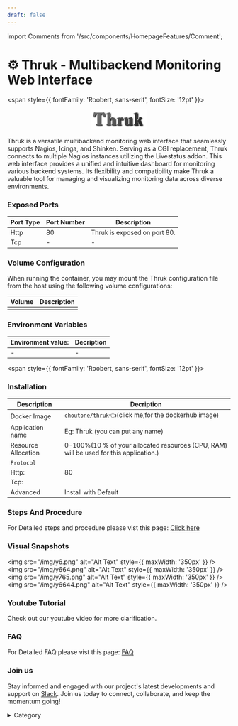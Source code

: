 ```yaml
---
draft: false
---
```

import Comments from '/src/components/HomepageFeatures/Comment';






# ⚙️ Thruk - Multibackend Monitoring Web Interface
<span style={{ fontFamily: 'Roobert, sans-serif', fontSize: '12pt' }}>

<p align="center">
  <img src="/img/tt.png" alt="Alt Text" width="25%"/>
</p> 

Thruk is a versatile multibackend monitoring web interface that seamlessly supports Nagios, Icinga, and Shinken. Serving as a CGI replacement, Thruk connects to multiple Nagios instances utilizing the Livestatus addon. This web interface provides a unified and intuitive dashboard for monitoring various backend systems. Its flexibility and compatibility make Thruk a valuable tool for managing and visualizing monitoring data across diverse environments.





### Exposed Ports

| Port Type | Port Number | Description                                     |
| --------- | ----------- | ----------------------------------------------- |
| Http      | 80       | Thruk is exposed on port 80.                   |
| Tcp       | -           | -             |

### Volume Configuration

When running the container, you may mount the Thruk configuration file from the host using the following volume configurations:

| Volume                                      | Description                                     |
| ------------------------------------------- | ----------------------------------------------- |
|  |  |


### Environment Variables


|   **Environment value:**          | Decription                                                                                                               | 
| --------------------- | ------                                                                                                                   | 
|-       |  -                              |

</span>


<span style={{ fontFamily: 'Roobert, sans-serif', fontSize: '12pt' }}>

### Installation

|  Description          | Decription                                                                                                               | 
| --------------------- | ------                                                                                                                   | 
| Docker Image          |   [`choutone/thruk`](https://hub.docker.com/r/choutone/thruk)👈(click me,for the dockerhub image)                       |
| Application name      |  Eg: Thruk (you can put any name)                                                                                        | 
| Resource Allocation   |  0-100%(10 % of your allocated resources (CPU, RAM) will be used for this application.)                                  | 
| `Protocol`            |                                                                                                                          | 
|  Http:                | 80                                                                                                                  |
|  Tcp:                 |                                                                                                                          | 
|    Advanced           |    Install with Default                                                                                                  |



### Steps And Procedure

For Detailed steps and procedure please vist this page: [Click here](https://techscaleinfinite.github.io/introduction/cloud-float/Steps%20and%20procedure)


### Visual Snapshots
<img src="/img/y6.png" alt="Alt Text" style={{ maxWidth: '350px' }} /> <img src="/img/y664.png" alt="Alt Text" style={{ maxWidth: '350px' }} /> <img src="/img/y765.png" alt="Alt Text" style={{ maxWidth: '350px' }} /> <img src="/img/y6644.png" alt="Alt Text" style={{ maxWidth: '350px' }} />





### Youtube Tutorial&#x20;

Check out our youtube video for more clarification.


### FAQ

For Detailed FAQ please vist this page: [FAQ](https://techscaleinfinite.github.io/FAQ)

### Join us

Stay informed and engaged with our project's latest developments and support on [Slack](https://app.slack.com/client/T04QS32JX6E/C04QKEWE146). Join us today to connect, collaborate, and keep the momentum going!&#x20;

<details>

<summary>Category</summary>

Kubernetes, cloud computing, DevOps, cloud services, hosting platform, container orchestration, cloud infrastructure, cloud deployment, cloud management, cloud technology, cloud solutions, Thruk

</details>

</span>


<Comments />